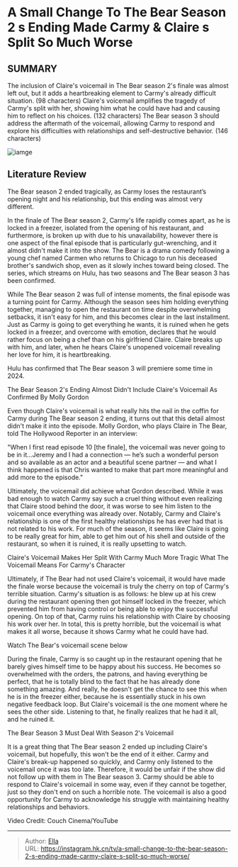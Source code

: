 # A Small Change To The Bear Season 2 s Ending Made Carmy &amp; Claire s Split So Much Worse


## SUMMARY 



  The inclusion of Claire&#39;s voicemail in The Bear season 2&#39;s finale was almost left out, but it adds a heartbreaking element to Carmy&#39;s already difficult situation. (98 characters)   Claire&#39;s voicemail amplifies the tragedy of Carmy&#39;s split with her, showing him what he could have had and causing him to reflect on his choices. (132 characters)   The Bear season 3 should address the aftermath of the voicemail, allowing Carmy to respond and explore his difficulties with relationships and self-destructive behavior. (146 characters)  

![iamge](https://static1.srcdn.com/wordpress/wp-content/uploads/2024/01/10_thebear.jpg)

## Literature Review
The Bear season 2 ended tragically, as Carmy loses the restaurant’s opening night and his relationship, but this ending was almost very different.




In the finale of The Bear season 2, Carmy&#39;s life rapidly comes apart, as he is locked in a freezer, isolated from the opening of his restaurant, and furthermore, is broken up with due to his unavailability, however there is one aspect of the final episode that is particularly gut-wrenching, and it almost didn&#39;t make it into the show. The Bear is a drama comedy following a young chef named Carmen who returns to Chicago to run his deceased brother&#39;s sandwich shop, even as it slowly inches toward being closed. The series, which streams on Hulu, has two seasons and The Bear season 3 has been confirmed.




While The Bear season 2 was full of intense moments, the final episode was a turning point for Carmy. Although the season sees him holding everything together, managing to open the restaurant on time despite overwhelming setbacks, it isn&#39;t easy for him, and this becomes clear in the last installment. Just as Carmy is going to get everything he wants, it is ruined when he gets locked in a freezer, and overcome with emotion, declares that he would rather focus on being a chef than on his girlfriend Claire. Claire breaks up with him, and later, when he hears Claire&#39;s unopened voicemail revealing her love for him, it is heartbreaking.



Hulu has confirmed that The Bear season 3 will premiere some time in 2024.





 The Bear Season 2&#39;s Ending Almost Didn&#39;t Include Claire&#39;s Voicemail 
As Confirmed By Molly Gordon
          




Even though Claire&#39;s voicemail is what really hits the nail in the coffin for Carmy during The Bear season 2 ending, it turns out that this detail almost didn&#39;t make it into the episode. Molly Gordon, who plays Claire in The Bear, told The Hollywood Reporter in an interview:


&#34;When I first read episode 10 [the finale], the voicemail was never going to be in it...Jeremy and I had a connection — he’s such a wonderful person and so available as an actor and a beautiful scene partner — and what I think happened is that Chris wanted to make that part more meaningful and add more to the episode.&#34;


Ultimately, the voicemail did achieve what Gordon described. While it was bad enough to watch Carmy say such a cruel thing without even realizing that Claire stood behind the door, it was worse to see him listen to the voicemail once everything was already over. Notably, Carmy and Claire&#39;s relationship is one of the first healthy relationships he has ever had that is not related to his work. For much of the season, it seems like Claire is going to be really great for him, able to get him out of his shell and outside of the restaurant, so when it is ruined, it is really upsetting to watch.







 Claire&#39;s Voicemail Makes Her Split With Carmy Much More Tragic 
What The Voicemail Means For Carmy&#39;s Character
         

Ultimately, if The Bear had not used Claire&#39;s voicemail, it would have made the finale worse because the voicemail is truly the cherry on top of Carmy&#39;s terrible situation. Carmy&#39;s situation is as follows: he blew up at his crew during the restaurant opening then got himself locked in the freezer, which prevented him from having control or being able to enjoy the successful opening. On top of that, Carmy ruins his relationship with Claire by choosing his work over her. In total, this is pretty horrible, but the voicemail is what makes it all worse, because it shows Carmy what he could have had.

Watch The Bear&#39;s voicemail scene below

 




During the finale, Carmy is so caught up in the restaurant opening that he barely gives himself time to be happy about his success. He becomes so overwhelmed with the orders, the patrons, and having everything be perfect, that he is totally blind to the fact that he has already done something amazing. And really, he doesn&#39;t get the chance to see this when he is in the freezer either, because he is essentially stuck in his own negative feedback loop. But Claire&#39;s voicemail is the one moment where he sees the other side. Listening to that, he finally realizes that he had it all, and he ruined it.



 The Bear Season 3 Must Deal With Season 2&#39;s Voicemail 
          

It is a great thing that The Bear season 2 ended up including Claire&#39;s voicemail, but hopefully, this won&#39;t be the end of it either. Carmy and Claire&#39;s break-up happened so quickly, and Carmy only listened to the voicemail once it was too late. Therefore, it would be unfair if the show did not follow up with them in The Bear season 3. Carmy should be able to respond to Claire&#39;s voicemail in some way, even if they cannot be together, just so they don&#39;t end on such a horrible note. The voicemail is also a good opportunity for Carmy to acknowledge his struggle with maintaining healthy relationships and behaviors.




Video Credit: Couch Cinema/YouTube



---

> Author: [Ella](https://instagram.hk.cn/)  
> URL: https://instagram.hk.cn/tv/a-small-change-to-the-bear-season-2-s-ending-made-carmy-claire-s-split-so-much-worse/  

